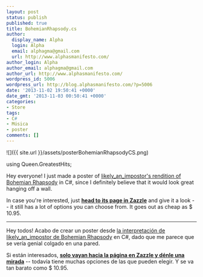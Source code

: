 ```yaml
---
layout: post
status: publish
published: true
title: BohemianRhapsody.cs
author:
  display_name: Alpha
  login: Alpha
  email: alphagma@gmail.com
  url: http://www.alphasmanifesto.com/
author_login: Alpha
author_email: alphagma@gmail.com
author_url: http://www.alphasmanifesto.com/
wordpress_id: 5006
wordpress_url: http://blog.alphasmanifesto.com/?p=5006
date: '2013-11-02 19:50:41 +0000'
date_gmt: '2013-11-03 00:50:41 +0000'
categories:
- Store
tags:
- C#
- Música
- poster
comments: []
---
```


![]({{ site.url }}/assets/posterBohemianRhapsodyCS.png)

using Queen.GreatestHits;

Hey everyone! I just made a poster of <a href="http://www.reddit.com/r/AskReddit/comments/1poo0n/programmers_of_reddit_how_would_you_sum_up_a/cd4j9iq">likely_an_impostor's rendition of Bohemian Rhapsody</a> in C#, since I definitely believe that it would look great hanging off a wall.

In case you're interested, just **<a href="http://www.zazzle.com/bohemianrhapsody_cs_posters-228346427007677040">head to its page in Zazzle</a>** and give it a look -- it still has a lot of options you can choose from. It goes out as cheap as $ 10.95.

---

Hey todos! Acabo de crear un poster desde <a href="http://www.reddit.com/r/AskReddit/comments/1poo0n/programmers_of_reddit_how_would_you_sum_up_a/cd4j9iq">la interpretación de likely_an_impostor de Bohemian Rhapsody</a> en C#, dado que me parece que se vería genial colgado en una pared.

Si están interesados, **<a href="http://www.zazzle.com/bohemianrhapsody_cs_posters-228346427007677040">solo vayan hacia la página en Zazzle y dénle una mirada</a>** -- todavía tiene muchas opciones de las que pueden elegir. Y se va tan barato como $ 10.95.
